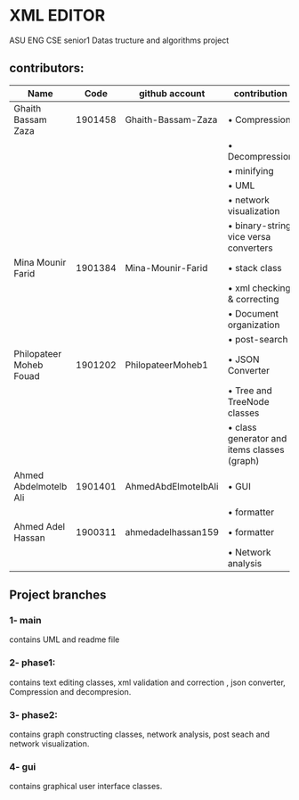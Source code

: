 
# XML EDITOR
ASU ENG CSE senior1 Datas tructure and algorithms project
## contributors:

| Name                    | Code     | github account    |contribution    |
| ----------------------- | -------- | ----------------- | -------------- |
| Ghaith Bassam Zaza      | 1901458  |Ghaith-Bassam-Zaza |• Compression   |
|                         |          |                   |• Decompression |
|                         |          |                   |• minifying     |
|                         |          |                   |• UML           |
|                         |          |                   |• network visualization |
|                         |          |                   |• binary-string vice versa converters |
| Mina Mounir Farid       | 1901384  |Mina-Mounir-Farid  |• stack  class  |
|                         |          |                   |• xml checking & correcting|
|                         |          |                   |• Document organization |
|                         |          |                   |• post-search   |
| Philopateer Moheb Fouad | 1901202  |PhilopateerMoheb1  |• JSON Converter|
|                         |          |                   |• Tree and TreeNode classes |
|                         |          |                   |• class generator and items classes (graph) |
| Ahmed Abdelmotelb Ali   | 1901401  |AhmedAbdElmotelbAli|• GUI           |
|                         |          |                   |• formatter     |
| Ahmed Adel Hassan       | 1900311  |ahmedadelhassan159 |• formatter     |
|                         |          |                   |• Network analysis|


## Project branches
### 1- main 
contains UML and readme file
### 2- phase1: 
contains text editing classes, xml validation and correction , json converter, Compression and decompresion.
### 3- phase2:
contains graph constructing classes, network analysis, post seach and network visualization.
### 4- gui
contains graphical user interface classes. 

